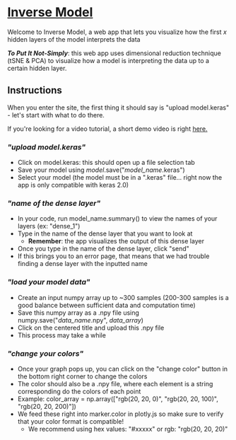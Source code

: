 # [Inverse Model](https://inverse-model.vercel.app/)

Welcome to Inverse Model, a web app that lets you visualize how the first _x_ hidden layers of the model interprets the data 

**_To Put It Not-Simply_**: this web app uses dimensional reduction technique (tSNE & PCA) to visualize how a model is interpreting the data up to a certain hidden layer. 


## Instructions
When you enter the site, the first thing it should say is "upload model.keras" - let's start with what to do there.

If you're looking for a video tutorial, a short demo video is right [here.](https://youtu.be/C9WyWbtjpD8)

### _"upload model.keras"_

- Click on model.keras: this should open up a file selection tab
- Save your model using _model_.save("_model_name_.keras")
- Select your model (the model must be in a ".keras" file... right now the app is only compatible with keras 2.0)

### _"name of the dense layer"_

- In your code, run model_name.summary() to view the names of your layers (ex: "dense_1")
- Type in the name of the dense layer that you want to look at
  - **Remember**: the app visualizes the output of this dense layer
- Once you type in the name of the dense layer, click "send"
- If this brings you to an error page, that means that we had trouble finding a dense layer with the inputted name

### _"load your model data"_

- Create an input numpy array up to ~300 samples (200-300 samples is a good balance between sufficient data and computation time)
- Save this numpy array as a .npy file using numpy.save("_data_name_.npy", _data_array_)
- Click on the centered title and upload this .npy file
- This process may take a while

### _"change your colors"_

- Once your graph pops up, you can click on the "change color" button in the bottom right corner to change the colors
- The color should also be a .npy file, where each element is a string corresponding do the colors of each point
- Example: color_array = np.array(["rgb(20, 20, 0)", "rgb(20, 20, 100)", "rgb(20, 20, 200)"]) 
- We feed these right into marker.color in plotly.js so make sure to verify that your color format is compatible!
    - We recommend using hex values: "#xxxxx" or rgb: "rgb(20, 20, 20)"

